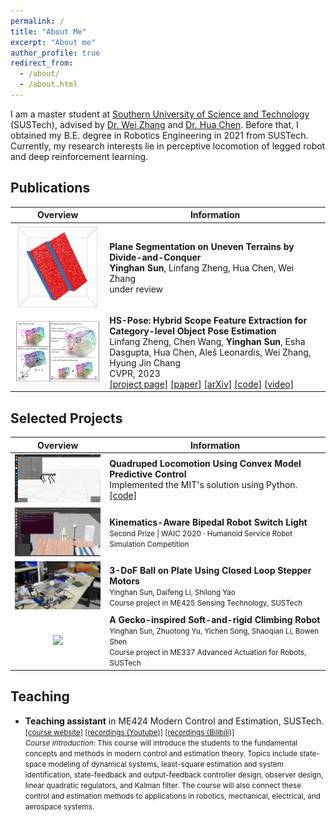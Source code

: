```yaml
---
permalink: /
title: "About Me"
excerpt: "About me"
author_profile: true
redirect_from: 
  - /about/
  - /about.html
---
```


<!-- About Me
------ -->
I am a master student at [Southern University of Science and Technology](https://sustech.edu.cn/en/) (SUSTech), advised by [Dr. Wei Zhang](https://sustech.edu.cn/en/faculties/zhangwei-2.html) and [Dr. Hua Chen](https://sustech.edu.cn/en/faculties/chenhua.html). Before that, I obtained my B.E. degree in Robotics Engineering in 2021 from SUSTech. Currently, my research interests lie in perceptive locomotion of legged robot and deep reinforcement learning.


Publications
------
<style>
table th:first-of-type {
    width: 30%;
}
table th:nth-of-type(2) {
    width: 70%;
}
</style>

| Overview | <center>Information |
|:-:|:-------|
| ![](/images/publications/plane_segmentation.gif) | **Plane Segmentation on Uneven Terrains by Divide-and-Conquer** <br> **Yinghan Sun**, Linfang Zheng, Hua Chen, Wei Zhang <br> under review |
| ![](/images/publications/hs_pose_teaser.png) | **HS-Pose: Hybrid Scope Feature Extraction for Category-level Object Pose Estimation** <br> Linfang Zheng, Chen Wang, **Yinghan Sun**, Esha Dasgupta, Hua Chen, Aleš Leonardis, Wei Zhang, Hyung Jin Chang <br> CVPR, 2023 <br> [[project page]](https://lynne-zheng-linfang.github.io/hspose.github.io/) [[paper]](https://openaccess.thecvf.com/content/CVPR2023/papers/Zheng_HS-Pose_Hybrid_Scope_Feature_Extraction_for_Category-Level_Object_Pose_Estimation_CVPR_2023_paper.pdf) [[arXiv]](https://arxiv.org/pdf/2303.15743.pdf) [[code]](https://github.com/Lynne-Zheng-Linfang/HS-Pose) [[video]](https://www.youtube.com/watch?v=ctCuALHDk0Y&t=3s)|


Selected Projects
------

| Overview | <center>Information |
|:-:|:-------|
| ![](/images/projects/trotting10_mujoco.gif) | **Quadruped Locomotion Using Convex Model Predictive Control** <br> Implemented the MIT's solution using Python. <br> [[code]](https://github.com/yinghansun/pympc-quadruped)|
| ![](/images/projects/bipedal_switch_light.gif) | **Kinematics-Aware Bipedal Robot Switch Light** <br> <small>  Second Prize \| WAIC 2020 · Humanoid Service Robot Simulation Competition </small>|
| ![](/images/projects/3dof_ball_on_plates.gif) | **3-DoF Ball on Plate Using Closed Loop Stepper Motors** <br> <small>Yinghan Sun, Daifeng Li, Shilong Yao <br> Course project in ME425 Sensing Technology, SUSTech</small>|
| ![](/images/projects/climbing_robot.gif) | **A Gecko-inspired Soft-and-rigid Climbing Robot** <br> <small>Yinghan Sun, Zhuotong Yu, Yichen Song, Shaoqian Li, Bowen Shen</small> <br> <small>Course project in ME337 Advanced Actuation for Robots, SUSTech</small>|

Teaching
------
- **Teaching assistant** in ME424 Modern Control and Estimation, SUSTech.      
    <small>[[course website]](https://www.wzhanglab.site/teaching/moderncontrolestimation/) [[recordings (Youtube)]](https://www.youtube.com/watch?v=7tt-SPHPAMM&list=PLYkCanigA7S4N4FAXu4ABmwuC7yHDL6_v&index=1) [[recordings (Bilibili)]](https://space.bilibili.com/474380277/channel/seriesdetail?sid=291615)</small>  
    <small>*Course introduction*: This course will introduce the students to the fundamental concepts and methods in modern control and estimation theory. Topics include state-space modeling of dynamical systems, least-square estimation and system identification, state-feedback and output-feedback controller design, observer design, linear quadratic regulators, and Kalman filter. The course will also connect these control and estimation methods to applications in robotics, mechanical, electrical, and aerospace systems.</small>
